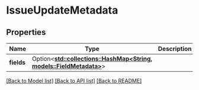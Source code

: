 # IssueUpdateMetadata

## Properties

Name | Type | Description | Notes
------------ | ------------- | ------------- | -------------
**fields** | Option<[**std::collections::HashMap<String, models::FieldMetadata>**](FieldMetadata.md)> |  | [optional][readonly]

[[Back to Model list]](../README.md#documentation-for-models) [[Back to API list]](../README.md#documentation-for-api-endpoints) [[Back to README]](../README.md)


